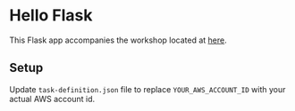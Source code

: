 # Hello Flask

This Flask app accompanies the workshop located at [here](https://www.eventbox.dev/published/lesson/automating-cicd-on-aws-with-github-actions/index.html).

## Setup

Update `task-definition.json` file to replace `YOUR_AWS_ACCOUNT_ID` with your actual AWS account id.